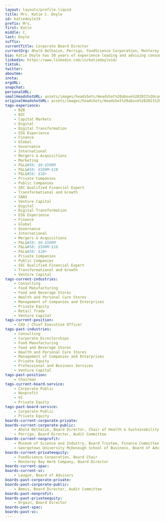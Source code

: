 ```yaml
---
layout: layouts/profile.liquid
title: Mrs. Katie C. Doyle
id: katiedoyle19
prefix: Mrs.
first: Katie
middle: C.
last: Doyle
suffix: 
currentTitle: Corporate Board Director
currentOrg: Ahold Delhaize, Perrigo, FoodScience Corporation, Monterey Bay Herb Company, League
bio: Katie Doyle has 30 years of experience leading and advising consumer nutrition companies with a proven track record of delivering outstanding shareholder value across both private and publicly listed companies. Katie’s experiences have been concentrated on brands and retailers that have a heavy direct-to-consumer, omnichannel and digital growth agenda. Katie currently serves on a number of private and public company boards. Since 2019, Katie has served on the Board of Directors for AholdDelhaize, a $75b, global grocery retailer who is delivering against today’s consumers’ desire for healthier foods and meal solutions through seamless, personalized omnichannel experiences. Katie is the Chair of the Health and Sustainability Committee and also serves on the Nominating and Governance Committee. In 2020, Katie was elected to serve on the Board of Directors of Perrigo, a global life sciences company focused on consumer self-care products through omnichannel retail channels and serves on the Audit Committee. In 2021, Katie joined two private equity backed boards including Orgain which is a fast-growing organic and plant based nutrition brand as well as FoodScience Corporation which has a number of leading pet and human nutrition brands. In addition, Katie is on the Board of Advisors for League, a consumer health tech platform. Previously, Katie served as a Board Director for Bemis Company which was a publicly traded global packaging company that was subsequently acquired by Amcor. <br /><br />Prior to full-time board work, Katie was the Chief Executive Officer at Swanson Health, a private equity backed mid-cap e-commerce health and wellness brand where she remains an advisor and investor. While CEO, Katie led the transformation of a heritage brand, product portfolio and business model by leveraging technology, data analytics, digital marketing, product innovations and high-quality manufacturing to attract today’s wellness consumer. Prior to joining Swanson Health, Katie was a Senior Vice President and Corporate Officer at Abbott Laboratories where she led the Abbott Nutrition Products Division responsible for $3.2 billion in revenue across a portfolio of consumer health brands in the pediatric, adult and sports nutrition categories. Earlier, Katie was a senior Partner at McKinsey & Company for over 10 years where she primarily worked with leading consumer and retail companies. <br /><br />Katie’s undergraduate degree is from Georgetown University in Business with a major in finance and graduate degree from Johns Hopkins School for Advanced International Studies. Katie is dedicated to science and technology education and is proud to serve on the Museum of Science and Industry of Chicago's Board of Trustees where she is a member of the Finance Committee. Katie is also a member of The Chicago Network, The Economic Club of Chicago, and The National Association of Corporate Directors. Personally, she enjoys reading, yoga and global travel - especially with her husband of 26 years and their three children.
linkedin: https://www.linkedin.com/in/katiedoyle14/
tiktok: 
twitter: 
aboutme: 
insta: 
orgURL: 
snapchat: 
personalURL: 
smallHeadshotURL: assets/images/headshots/Headshot%20above%202021%20compressed_converted_scaled.avif
originalHeadshotURL: assets/images/headshots/Headshot%20above%202021%20compressed_converted_scaled.avif
tags-experience: 
    - B2B
    - B2C
    - Capital Markets
    - Digital
    - Digital Transformation
    - ESG Experience
    - Finance
    - Global
    - Governance
    - International
    - Mergers & Acquisitions
    - Marketing
    - P&L&#58; $0-$500M
    - P&L&#58; $500M-$1B
    - P&L&#58; $1B+
    - Private Companies
    - Public Companies
    - SEC Qualified Financial Expert
    - Transformational and Growth
    - SAAS
    - Venture Capital
    - Digital
    - Digital Transformation
    - ESG Experience
    - Finance
    - Global
    - Governance
    - International
    - Mergers & Acquisitions
    - P&L&#58; $0-$500M
    - P&L&#58; $500M-$1B
    - P&L&#58; $1B+
    - Private Companies
    - Public Companies
    - SEC Qualified Financial Expert
    - Transformational and Growth
    - Venture Capital
tags-current-industries: 
    - Consulting
    - Food Manufacturing
    - Food and Beverage Stores
    - Health and Personal Care Stores
    - Management of Companies and Enterprises
    - Private Equity
    - Retail Trade
    - Venture Capital
tags-current-position: 
    - CEO / Chief Executive Officer
tags-past-industries: 
    - Consulting
    - Corporate Directorships
    - Food Manufacturing
    - Food and Beverage Stores
    - Health and Personal Care Stores
    - Management of Companies and Enterprises
    - Private Equity
    - Professional and Business Services
    - Venture Capital
tags-past-position: 
    - Chairman
tags-current-board-service: 
    - Corporate Public
    - Nonprofit
    - VC
    - Private Equity
tags-past-board-service: 
    - Corporate Public
    - Private Equity
boards-current-corporate-private: 
boards-current-corporate-public: 
    - Ahold Delhaize, Board Director, Chair of Health & Sustainability
    - Perrigo, Board Director, Audit Committee
boards-current-nonprofit: 
    - Museum of Science and Industry, Board Trustee, Finance Committee
    - Georgetown University McDonough School of Business, Board of Advisors
boards-current-privateequity: 
    - FoodScience Corporation, Board Chair
    - Monterey Bay Herb Company, Board Director
boards-current-spac: 
boards-current-vc: 
    - League, Board of Advisors
boards-past-corporate-private: 
boards-past-corporate-public: 
    - Bemis, Board Director, Audit Committee
boards-past-nonprofit: 
boards-past-privateequity: 
    - Orgain, Board Director
boards-past-spac: 
boards-past-vc: 
---
```

